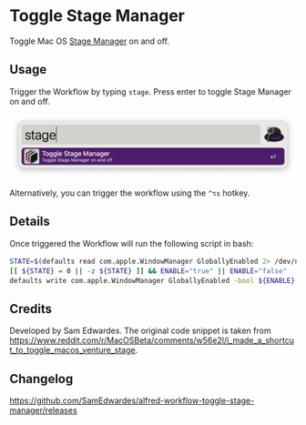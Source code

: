 # Toggle Stage Manager

Toggle Mac OS [Stage Manager](https://support.apple.com/en-us/HT213315) on and off.

## Usage

Trigger the Workflow by typing `stage`. Press enter to toggle Stage Manager on and off.

![Screenshot of using toggle stage manager](Workflow/images/usage-screenshot.png)

Alternatively, you can trigger the workflow using the `^⌥s` hotkey.

## Details

Once triggered the Workflow will run the following script in bash:

```bash
STATE=$(defaults read com.apple.WindowManager GloballyEnabled 2> /dev/null)
[[ ${STATE} = 0 || -z ${STATE} ]] && ENABLE="true" || ENABLE="false"
defaults write com.apple.WindowManager GloballyEnabled -bool ${ENABLE}
```

## Credits

Developed by Sam Edwardes. The original code snippet is taken from <https://www.reddit.com/r/MacOSBeta/comments/w56e2l/i_made_a_shortcut_to_toggle_macos_venture_stage>.

## Changelog

<https://github.com/SamEdwardes/alfred-workflow-toggle-stage-manager/releases>